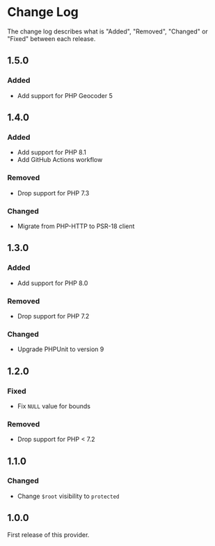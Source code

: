# Change Log

The change log describes what is "Added", "Removed", "Changed" or "Fixed" between each release.

## 1.5.0

### Added

- Add support for PHP Geocoder 5

## 1.4.0

### Added

- Add support for PHP 8.1
- Add GitHub Actions workflow

### Removed

- Drop support for PHP 7.3

### Changed

- Migrate from PHP-HTTP to PSR-18 client

## 1.3.0

### Added

- Add support for PHP 8.0

### Removed

- Drop support for PHP 7.2

### Changed

- Upgrade PHPUnit to version 9

## 1.2.0

### Fixed

- Fix `NULL` value for bounds

### Removed

- Drop support for PHP < 7.2

## 1.1.0

### Changed

- Change `$root` visibility to `protected`

## 1.0.0

First release of this provider.
